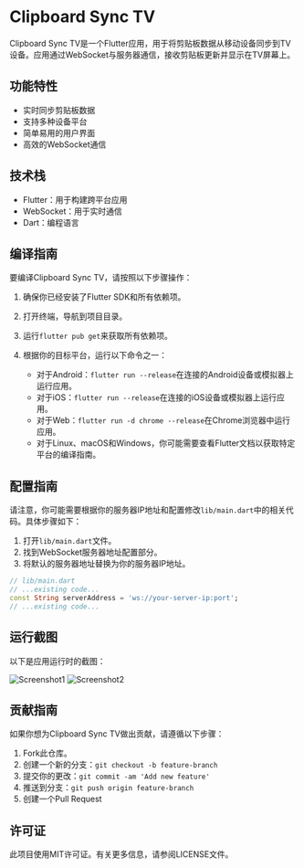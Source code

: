 # Clipboard Sync TV

Clipboard Sync TV是一个Flutter应用，用于将剪贴板数据从移动设备同步到TV设备。应用通过WebSocket与服务器通信，接收剪贴板更新并显示在TV屏幕上。

## 功能特性

- 实时同步剪贴板数据
- 支持多种设备平台
- 简单易用的用户界面
- 高效的WebSocket通信

## 技术栈

- Flutter：用于构建跨平台应用
- WebSocket：用于实时通信
- Dart：编程语言

## 编译指南

要编译Clipboard Sync TV，请按照以下步骤操作：

1. 确保你已经安装了Flutter SDK和所有依赖项。
2. 打开终端，导航到项目目录。
3. 运行`flutter pub get`来获取所有依赖项。
4. 根据你的目标平台，运行以下命令之一：

   - 对于Android：`flutter run --release`在连接的Android设备或模拟器上运行应用。
   - 对于iOS：`flutter run --release`在连接的iOS设备或模拟器上运行应用。
   - 对于Web：`flutter run -d chrome --release`在Chrome浏览器中运行应用。
   - 对于Linux、macOS和Windows，你可能需要查看Flutter文档以获取特定平台的编译指南。

## 配置指南

请注意，你可能需要根据你的服务器IP地址和配置修改`lib/main.dart`中的相关代码。具体步骤如下：

1. 打开`lib/main.dart`文件。
2. 找到WebSocket服务器地址配置部分。
3. 将默认的服务器地址替换为你的服务器IP地址。

```dart
// lib/main.dart
// ...existing code...
const String serverAddress = 'ws://your-server-ip:port';
// ...existing code...
```

## 运行截图

以下是应用运行时的截图：

![Screenshot1](screenshots/screenshot1.png)
![Screenshot2](screenshots/screenshot2.png)

## 贡献指南

如果你想为Clipboard Sync TV做出贡献，请遵循以下步骤：

1. Fork此仓库。
2. 创建一个新的分支：`git checkout -b feature-branch`
3. 提交你的更改：`git commit -am 'Add new feature'`
4. 推送到分支：`git push origin feature-branch`
5. 创建一个Pull Request

## 许可证

此项目使用MIT许可证。有关更多信息，请参阅LICENSE文件。
